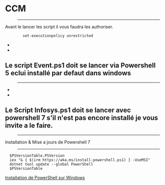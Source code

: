 # CCM
>------------------------------------------------------------------------------------------------------------------------------------------

Avant le lancer les script il vous faudra les authoriser.

            set-executionpolicy unrestricted
*
*

## Le script Event.ps1 doit se lancer via Powershell 5 eclui installé par defaut dans windows
>------------------------------------------------------------------------------------------------------------------------------------------

*
*

## Le Script Infosys.ps1 doit se lancer avec powershell 7 s'il n'est pas encore installé je vous invite a le faire.
>------------------------------------------------------------------------------------------------------------------------------------------

Installation & Mise a jours de Powershell 7
>------------------------------------------------------------------------------------------------------------------------------------------


      $PSVersionTable.PSVersion
      iex "& { $(irm https://aka.ms/install-powershell.ps1) } -UseMSI"
      dotnet tool update --global PowerShell
      $PSVersionTable



                                
<a href="https://learn.microsoft.com/fr-fr/powershell/scripting/install/installing-powershell-on-windows?view=powershell-7.5" rel="nofollow">Installation de PowerShell sur Windows</a>
